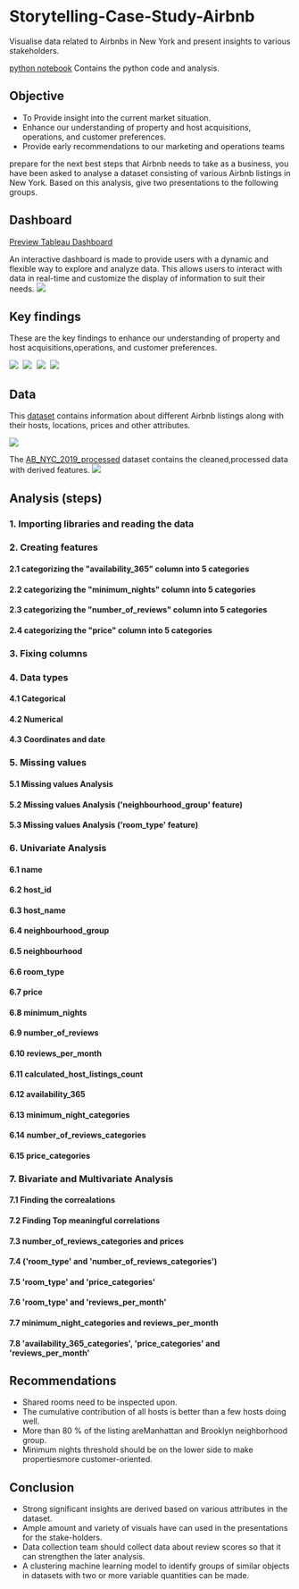 # Storytelling-Case-Study-Airbnb
 Visualise data related to Airbnbs in New York and present insights to various stakeholders.
 
 [python notebook](https://github.com/ABHIJITHCV11/Storytelling-Case-Study-Airbnb/blob/main/Untitled.ipynb) Contains the python code and analysis.
 
 ## Objective
- To Provide insight into the current market situation.
- Enhance our understanding of property and host acquisitions, 
operations, and customer preferences.
- Provide early recommendations to our marketing and operations 
teams

prepare for the next best steps that Airbnb needs to take as a business, you have been asked to analyse a dataset consisting of various Airbnb listings in New York. Based on this analysis, give two presentations to the following groups.


## Dashboard

[Preview Tableau Dashboard](https://public.tableau.com/app/profile/abhijith.cv/viz/UNVEILINGTHESECRETSOFAIRBNBINNYCADATA-DRIVENSTORY/Dashboard1?publish=yes)

An interactive dashboard is made to provide users with a dynamic and flexible way to explore and analyze data. This allows users to interact with data in real-time and customize the display of information to suit their needs.
<kbd>  ![](images/dash1.PNG)  </kbd>

## Key findings
These are the key findings to enhance our understanding of property and host acquisitions,operations, and customer preferences.

<kbd>  ![](images/shared_rooms.PNG)  </kbd>
<kbd>  ![](images/effects.PNG)  </kbd>
<kbd>  ![](images/every_hosts_matter.PNG)  </kbd>
<kbd>  ![](images/neighbourhoods.PNG)  </kbd>

## Data
This [dataset](AB_NYC_2019.csv) contains information about different Airbnb listings along with their hosts, locations, prices and other attributes.

<kbd>  ![](images/data_dic.PNG)  </kbd>

The [AB_NYC_2019_processed](AB_NYC_2019_processed.csv) dataset contains the cleaned,processed data with derived features.
<kbd>  ![](images/datat.PNG)  </kbd> 

## Analysis (steps)
### 1. Importing libraries and reading the data
### 2. Creating features
#### 2.1 categorizing the "availability_365" column into 5 categories
#### 2.2 categorizing the "minimum_nights" column into 5 categories
#### 2.3 categorizing the "number_of_reviews" column into 5 categories
#### 2.4 categorizing the "price" column into 5 categories
### 3. Fixing columns
### 4. Data types
#### 4.1 Categorical
#### 4.2 Numerical
#### 4.3 Coordinates and date
### 5. Missing values
#### 5.1 Missing values Analysis
#### 5.2 Missing values Analysis ('neighbourhood_group' feature)
#### 5.3 Missing values Analysis ('room_type' feature)
### 6. Univariate Analysis
#### 6.1 name
#### 6.2 host_id
#### 6.3 host_name
#### 6.4 neighbourhood_group
#### 6.5 neighbourhood
#### 6.6 room_type
#### 6.7 price
#### 6.8 minimum_nights
#### 6.9 number_of_reviews
#### 6.10 reviews_per_month
#### 6.11 calculated_host_listings_count
#### 6.12 availability_365
#### 6.13 minimum_night_categories
#### 6.14 number_of_reviews_categories
#### 6.15 price_categories
### 7. Bivariate and Multivariate Analysis
#### 7.1 Finding the correalations
#### 7.2 Finding Top meaningful correlations
#### 7.3 number_of_reviews_categories and prices
#### 7.4 ('room_type' and 'number_of_reviews_categories')
#### 7.5 'room_type' and 'price_categories'
#### 7.6 'room_type' and 'reviews_per_month'
#### 7.7 minimum_night_categories and reviews_per_month
#### 7.8 'availability_365_categories', 'price_categories' and 'reviews_per_month'

## Recommendations

- Shared rooms need to be inspected upon.
- The cumulative contribution of all hosts is better than a few hosts doing well.
- More than 80 % of the listing areManhattan and Brooklyn neighborhood group.
- Minimum nights threshold should be on the lower side to make propertiesmore customer-oriented.

## Conclusion
- Strong significant insights are derived based on various attributes in the dataset.
- Ample amount and variety of visuals have can used in the presentations for the stake-holders.
- Data collection team should collect data about review scores so that it can strengthen the later analysis.
- A clustering machine learning model to identify groups of similar objects in datasets with two or more variable quantities can be made.
